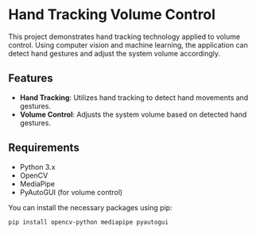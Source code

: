 # Hand Tracking Volume Control

This project demonstrates hand tracking technology applied to volume control. Using computer vision and machine learning, the application can detect hand gestures and adjust the system volume accordingly.

## Features

- **Hand Tracking**: Utilizes hand tracking to detect hand movements and gestures.
- **Volume Control**: Adjusts the system volume based on detected hand gestures.

## Requirements

- Python 3.x
- OpenCV
- MediaPipe
- PyAutoGUI (for volume control)

You can install the necessary packages using pip:

```bash
pip install opencv-python mediapipe pyautogui
